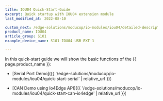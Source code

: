 ```yaml
---
title: IOU04 Quick-Start-Guide
excerpt: Quick startup with IOU04 extension module
last_modified_at: 2022-08-10

custom_next: /edge-solutions/moducop/io-modules/iou04/detailed-description/
product_name: IOU04
article_group: S101
example_device_name: S101-IOU04-USB-EXT-1

---
```


In this quick-start guide we will show the basic functions of the {{ page.product_name }}:

* [Serial Port Demo]({{ '/edge-solutions/moducop/io-modules/iou04/quick-start-serial' | relative_url }})

* [CAN Demo using Io4Edge API]({{ '/edge-solutions/moducop/io-modules/iou04/quick-start-can-io4edge' | relative_url }})
